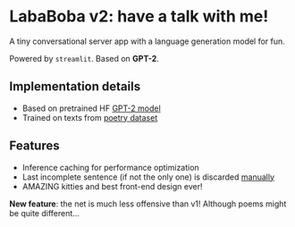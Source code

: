 # LabaBoba v2: have a talk with me!

A tiny conversational server app with a language generation model for fun.

Powered by `streamlit`. Based on **GPT-2**.

## Implementation details
+ Based on pretrained HF [GPT-2 model](https://huggingface.co/sberbank-ai/rugpt3small_based_on_gpt2)
+ Trained on texts from [poetry dataset](https://www.kaggle.com/datasets/grafstor/19-000-russian-poems)

## Features
+ Inference caching for performance optimization
+ Last incomplete sentence (if not the only one) is discarded [manually](https://github.com/natasha/razdel#usage)
+ AMAZING kitties and best front-end design ever!

**New feature**: the net is much less offensive than v1! Although poems might be quite different...